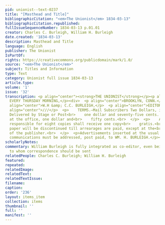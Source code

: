 ```yaml
---
pid: unionist--text-0237
title: "[Masthead and Title]"
bibliographicCitation: "<em>The Unionist</em> 1834-03-13"
bibliographicCitation.republished: 
fullIssueSequenceNumber: 1834-03-13 p.01.01
creator: Charles C. Burleigh, William H. Burleigh
date.created: '1834-03-13'
description: Masthead and Title
language: English
publisher: The Unionist
IsPartOf: 
rights: https://creativecommons.org/publicdomain/mark/1.0/
source: "<em>The Unionist</em>"
subject: Titles and Information
type: Text
category: Unionist full issue 1834-03-13
article.type: 
volume: '1'
issue: '32'
transcription: <p align="center"><strong>THE UNIONIST</strong></p><p align="center">PUBLISHED
  EVERY THURSDAY MORNING,</p><div>  <p align="center">BROOKLYN, CONN.</p>  <p align="center">///</p>  <p
  align="center">W.H &amp; C.C. BURLEIGH,</p>  <p align="center">EDITORS.</p>  <p
  align="center">///</p>  <p>    TERMS.—Mail Subscribers Two Dollars, in advance.
  Delivered by Stage or Post<br>    one dollar and seventy-five cents. Those taken
  at the office, one dollar and<br>    fifty cents.<br>  </p>  <p>    Any person becoming
  responsible for eight copies shall receive one copy<br>    gratis.<br>  </p>  <p>    No
  paper will be discontinued till arrearages are paid, except at the<br>    discretion
  of the publisher.<br>  </p>  <p>Advertisements inserted at the usual prices.</p>  <p>All
  communications must be addressed, post paid, to WM. H. BURLEIGH.</p></div><p></p>
scholarlyNotes: 
commentary: William Burleigh is fully integrated as co-editor, even being the person
  to whom correspondence should be sent
relatedPeople: Charles C. Burleigh; William H. Burleigh
featured: 
repeated: 
relatedImage: 
relatedText: 
relatedTextIssue: 
filename: 
caption: 
order: '236'
layout: items_item
collection: items
thumbnail: ''
full: ''
manifest: ''
---
```

